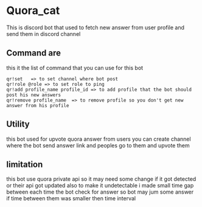# Quora_cat
This is discord bot that used to fetch new answer from user profile and send them in discord channel
## Command are
this it the list of command that you can use for this bot
```
qr!set   => to set channel where bot post
qr!role @role => to set role to ping 
qr!add profile_name profile_id => to add profile that the bot should post his new answers
qr!remove profile_name  => to remove profile so you don't get new answer from his profile
```
## Utility
this bot used for upvote quora answer from users you can create channel where the bot send answer link and peoples go to them and upvote them

## limitation
this bot use quora private api so it may need some change if it got detected or their api got updated also to make it undetectable i made small time gap between each time the bot check for answer
so bot may jum some answer if time between them was smaller then time interval
